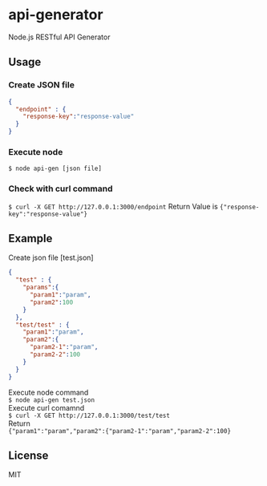 # api-generator
Node.js RESTful API Generator

## Usage
### Create JSON file
```json
{
  "endpoint" : {
    "response-key":"response-value"
  }
}
```
### Execute node
`$ node api-gen [json file]`

### Check with curl command
`$ curl -X GET http://127.0.0.1:3000/endpoint`
Return Value is
`{"response-key":"response-value"}`


## Example
Create json file [test.json]
```json:test.json
{
  "test" : {
    "params":{
      "param1":"param",
      "param2":100
    }
  },
  "test/test" : {
    "param1":"param",
    "param2":{
      "param2-1":"param",
      "param2-2":100
    }
  }
}
```
Execute node command  
`$ node api-gen test.json`  
Execute curl comamnd  
`$ curl -X GET http://127.0.0.1:3000/test/test`  
Return  
`{"param1":"param","param2":{"param2-1":"param","param2-2":100}`  

## License
MIT

